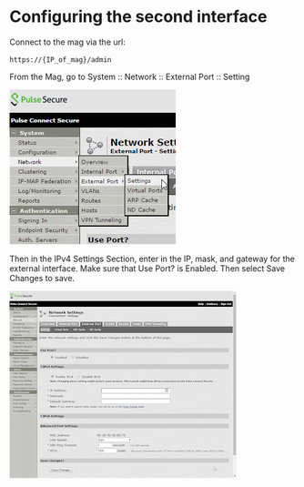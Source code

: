 # Configuring the second interface

Connect to the mag via the url: 
```
https://{IP_of_mag}/admin
```

From the Mag, go to System :: Network :: External Port :: Setting

<img src="../img/e1.png">

Then in the IPv4 Settings Section, enter in the IP, mask, and gateway for the external interface.  Make sure that Use Port? is Enabled. Then select Save Changes to save.  

<img src="../img/e2.png">

